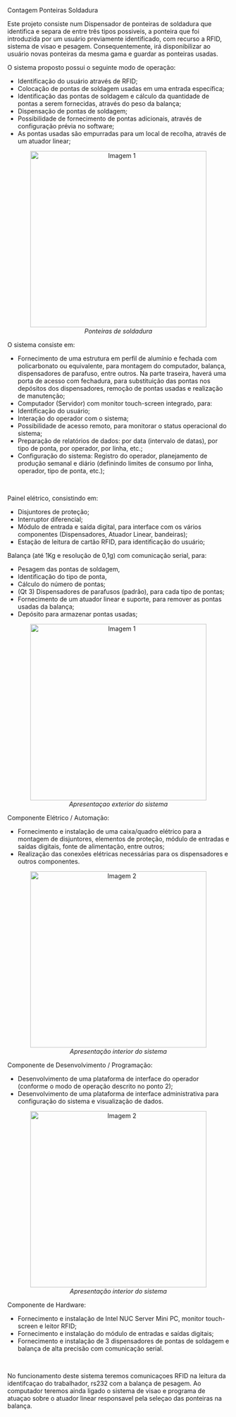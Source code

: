 Contagem Ponteiras Soldadura 

Este projeto consiste num Dispensador de ponteiras de soldadura que identifica e separa de entre três tipos possiveis, a ponteira que foi introduzida por um usuário previamente identificado, com recurso a RFID, sistema de visao e pesagem. Consequentemente, irá disponibilizar ao usuário novas ponteiras da mesma gama e guardar as ponteiras usadas.

O sistema proposto possui o seguinte modo de operação:
- Identificação do usuário através de RFID;
- Colocação de pontas de soldagem usadas em uma entrada específica;
- Identificação das pontas de soldagem e cálculo da quantidade de pontas a serem fornecidas, através do peso da balança;
- Dispensação de pontas de soldagem;
- Possibilidade de fornecimento de pontas adicionais, através de configuração prévia no software;
- As pontas usadas são empurradas para um local de recolha, através de um atuador linear;

<p align="center">
    <img src="Imagens/Ponteiras.png" alt="Imagem 1" width="400">
    <br>
    <em> Ponteiras de soldadura  </em>
</p>


O sistema consiste em:
- Fornecimento de uma estrutura em perfil de alumínio e fechada com policarbonato ou equivalente, para montagem do computador, balança, dispensadores de parafuso, entre outros. Na parte traseira, haverá uma porta de acesso com fechadura, para substituição das pontas nos depósitos dos dispensadores, remoção de pontas usadas e realização de manutenção;
- Computador (Servidor) com monitor touch-screen integrado, para:
- Identificação do usuário;
- Interação do operador com o sistema;
- Possibilidade de acesso remoto, para monitorar o status operacional do sistema;
- Preparação de relatórios de dados: por data (intervalo de datas), por tipo de ponta, por operador, por linha, etc.;
- Configuração do sistema: Registro do operador, planejamento de produção semanal e diário (definindo limites de consumo por linha, operador, tipo de ponta, etc.);
<br>

Painel elétrico, consistindo em:
- Disjuntores de proteção;
- Interruptor diferencial;
- Módulo de entrada e saída digital, para interface com os vários componentes (Dispensadores, Atuador Linear, bandeiras);
- Estação de leitura de cartão RFID, para identificação do usuário;


Balança (até 1Kg e resolução de 0,1g) com comunicação serial, para:
- Pesagem das pontas de soldagem,
- Identificação do tipo de ponta,
- Cálculo do número de pontas;
- (Qt 3) Dispensadores de parafusos (padrão), para cada tipo de pontas;
- Fornecimento de um atuador linear e suporte, para remover as pontas usadas da balança;
- Depósito para armazenar pontas usadas;
  
<p align="center">
    <img src="Imagens/Sistema_novo_fechado.png" alt="Imagem 1" width="400">
    <br>
    <em>Apresentaçao exterior do sistema </em>
</p>


Componente Elétrico / Automação:
- Fornecimento e instalação de uma caixa/quadro elétrico para a montagem de disjuntores, elementos de proteção, módulo de entradas e saídas digitais, fonte de alimentação, entre outros;
- Realização das conexões elétricas necessárias para os dispensadores e outros componentes.

<p align="center">
    <img src="Imagens/Sistema_novo.png" alt="Imagem 2" width="400">
    <br>
    <em> Apresentação interior do sistema </em>
</p>


Componente de Desenvolvimento / Programação:
- Desenvolvimento de uma plataforma de interface do operador (conforme o modo de operação descrito no ponto 2);
- Desenvolvimento de uma plataforma de interface administrativa para configuração do sistema e visualização de dados.

<p align="center">
    <img src="Imagens/sistema_componentes.png" alt="Imagem 2" width="400">
    <br>
    <em> Apresentação interior do sistema </em>
</p>


Componente de Hardware:
- Fornecimento e instalação de Intel NUC Server Mini PC, monitor touch-screen e leitor RFID;
- Fornecimento e instalação do módulo de entradas e saídas digitais;
- Fornecimento e instalação de 3 dispensadores de pontas de soldagem e balança de alta precisão com comunicação serial.
<br>

No funcionamento deste sistema teremos comunicaçoes RFID na leitura da identifcaçao do trabalhador, rs232 com a balança de pesagem. Ao computador teremos ainda ligado o sistema de visao e programa de atuaçao sobre o atuador linear responsavel pela seleçao das ponteiras na balança.

